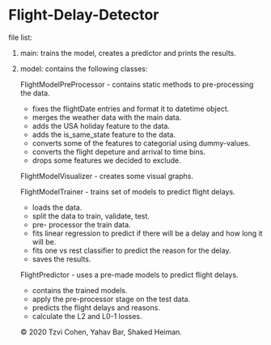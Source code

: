 # Flight-Delay-Detector

file list:

1. main:
  trains the model, creates a predictor and prints the results.

2. model:
  contains the following classes:

   FlightModelPreProcessor - contains static methods to pre-processing the data.
   * fixes the flightDate entries and format it to datetime object.
   * merges the weather data with the main data.
   * adds the USA holiday feature to the data.
   * adds the is_same_state feature to the data.
   * converts some of the features to categorial using dummy-values.
   * converts the flight depeture and arrival to time bins.
   * drops some features we decided to exclude.

   FlightModelVisualizer - creates some visual graphs.

   FlightModelTrainer - trains set of models to predict flight delays.
   * loads the data.
   * split the data to train, validate, test.
   * pre- processor the train data.
   * fits linear regression to predict if there will be a delay and how long it will be.
   * fits one vs rest classifier to predict the reason for the delay.
   * saves the results.

   FlightPredictor - uses a pre-made models to predict flight delays.
   * contains the trained models.
   * apply the pre-processor stage on the test data.
   * predicts the flight delays and reasons.
   * calculate the L2 and L0-1 losses.
   
   © 2020 Tzvi Cohen, Yahav Bar, Shaked Heiman.
